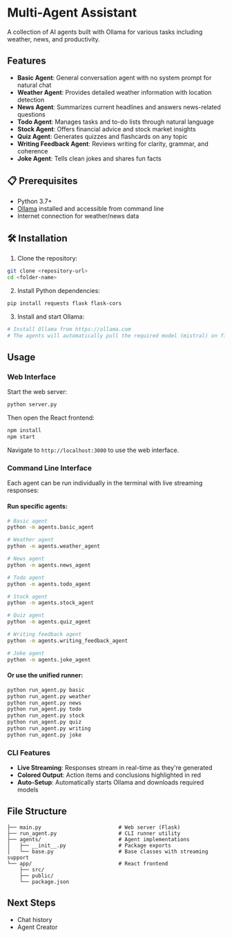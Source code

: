 # Multi-Agent Assistant

A collection of AI agents built with Ollama for various tasks including weather, news, and productivity.

## Features

- **Basic Agent**: General conversation agent with no system prompt for natural chat
- **Weather Agent**: Provides detailed weather information with location detection
- **News Agent**: Summarizes current headlines and answers news-related questions
- **Todo Agent**: Manages tasks and to-do lists through natural language
- **Stock Agent**: Offers financial advice and stock market insights
- **Quiz Agent**: Generates quizzes and flashcards on any topic
- **Writing Feedback Agent**: Reviews writing for clarity, grammar, and coherence
- **Joke Agent**: Tells clean jokes and shares fun facts

## 📋 Prerequisites

- Python 3.7+
- [Ollama](https://ollama.com) installed and accessible from command line
- Internet connection for weather/news data

## 🛠️ Installation

1. Clone the repository:

```bash
git clone <repository-url>
cd <folder-name>
```

2. Install Python dependencies:

```bash
pip install requests flask flask-cors
```

3. Install and start Ollama:

```bash
# Install Ollama from https://ollama.com
# The agents will automatically pull the required model (mistral) on first run
```

## Usage

### Web Interface

Start the web server:

```bash
python server.py
```

Then open the React frontend:

```bash
npm install
npm start
```

Navigate to `http://localhost:3000` to use the web interface.

### Command Line Interface

Each agent can be run individually in the terminal with live streaming responses:

#### Run specific agents:

```bash
# Basic agent
python -m agents.basic_agent

# Weather agent
python -m agents.weather_agent

# News agent
python -m agents.news_agent

# Todo agent
python -m agents.todo_agent

# Stock agent
python -m agents.stock_agent

# Quiz agent
python -m agents.quiz_agent

# Writing feedback agent
python -m agents.writing_feedback_agent

# Joke agent
python -m agents.joke_agent
```

#### Or use the unified runner:

```bash
python run_agent.py basic
python run_agent.py weather
python run_agent.py news
python run_agent.py todo
python run_agent.py stock
python run_agent.py quiz
python run_agent.py writing
python run_agent.py joke
```

### CLI Features

- **Live Streaming**: Responses stream in real-time as they're generated
- **Colored Output**: Action items and conclusions highlighted in red
- **Auto-Setup**: Automatically starts Ollama and downloads required models

## File Structure

```
├── main.py                         # Web server (Flask)
├── run_agent.py                    # CLI runner utility
├── agents/                         # Agent implementations
│   ├── __init__.py                 # Package exports
│   └── base.py                     # Base classes with streaming support
└── app/                            # React frontend
    ├── src/
    ├── public/
    └── package.json
```

## Next Steps

- Chat history
- Agent Creator
